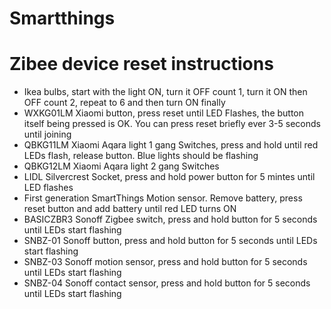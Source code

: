 # Smartthings

# Zibee device reset instructions

* Ikea bulbs, start with the light ON, turn it OFF count 1, turn it ON then OFF count 2, repeat to 6 and then turn ON finally
* WXKG01LM Xiaomi button, press reset until LED Flashes, the button itself being pressed is OK. You can press reset briefly ever 3-5 seconds until joining
* QBKG11LM Xiaomi Aqara light 1 gang Switches, press and hold until red LEDs flash, release button. Blue lights should be flashing
* QBKG12LM Xiaomi Aqara light 2 gang Switches
* LIDL Silvercrest Socket, press and hold power button for 5 mintes until LED flashes
* First generation SmartThings Motion sensor. Remove battery, press reset button and add battery until red LED turns ON
* BASICZBR3 Sonoff Zigbee switch, press and hold button for 5 seconds until LEDs start flashing
* SNBZ-01 Sonoff button, press and hold button for 5 seconds until LEDs start flashing
* SNBZ-03 Sonoff motion sensor, press and hold button for 5 seconds until LEDs start flashing
* SNBZ-04 Sonoff contact sensor, press and hold button for 5 seconds until LEDs start flashing
